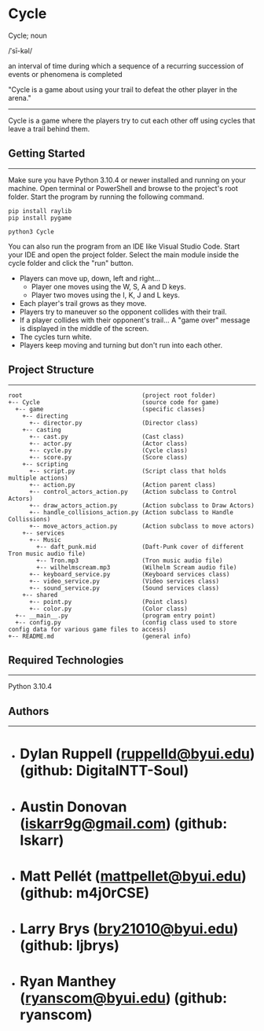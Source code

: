 # Cycle

Cycle; noun

/ˈsī-kəl/

an interval of time during which a sequence of a recurring succession of events or phenomena is completed

"Cycle is a game about using your trail to defeat the other player in the arena."

---

Cycle is a game where the players try to cut each other off using cycles that leave a trail behind them.

## Getting Started

---

Make sure you have Python 3.10.4 or newer installed and running on your machine. Open terminal or PowerShell and
browse to the project's root folder. Start the program by running the following command.

```
pip install raylib
pip install pygame
```

```
python3 Cycle
```

You can also run the program from an IDE like Visual Studio Code. Start your IDE and open the
project folder. Select the main module inside the cycle folder and click the "run" button.

- Players can move up, down, left and right...
  - Player one moves using the W, S, A and D keys.
  - Player two moves using the I, K, J and L keys.
- Each player's trail grows as they move.
- Players try to maneuver so the opponent collides with their trail.
- If a player collides with their opponent's trail...
  A "game over" message is displayed in the middle of the screen.
- The cycles turn white.
- Players keep moving and turning but don't run into each other.

## Project Structure

---

```
root                                  (project root folder)
+-- Cycle                             (source code for game)
  +-- game                            (specific classes)
    +-- directing
      +-- director.py                 (Director class)
    +-- casting
      +-- cast.py                     (Cast class)
      +-- actor.py                    (Actor class)
      +-- cycle.py                    (Cycle class)
      +-- score.py                    (Score class)
    +-- scripting
      +-- script.py                   (Script class that holds multiple actions)
      +-- action.py                   (Action parent class)
      +-- control_actors_action.py    (Action subclass to Control Actors)
      +-- draw_actors_action.py       (Action subclass to Draw Actors)
      +-- handle_collisions_action.py (Action subclass to Handle Collissions)
      +-- move_actors_action.py       (Action subclass to move actors)
    +-- services
      +-- Music
        +-- daft_punk.mid             (Daft-Punk cover of different Tron music audio file)
        +-- Tron.mp3                  (Tron music audio file)
        +-- wilhelmscream.mp3         (Wilhelm Scream audio file)
      +-- keyboard_service.py         (Keyboard services class)
      +-- video_service.py            (Video services class)
      +-- sound_service.py            (Sound services class)
    +-- shared
      +-- point.py                    (Point class)
      +-- color.py                    (Color class)
  +-- __main__.py                     (program entry point)
  +-- config.py                       (config class used to store config data for various game files to access)
+-- README.md                         (general info)
```

## Required Technologies

---

Python 3.10.4

## Authors

---

- # Dylan Ruppell (ruppelld@byui.edu) (github: DigitalNTT-Soul)
- # Austin Donovan (iskarr9g@gmail.com) (github: Iskarr)
- # Matt Pellét (mattpellet@byui.edu) (github: m4j0rCSE)
- # Larry Brys (bry21010@byui.edu) (github: ljbrys)
- # Ryan Manthey (ryanscom@byui.edu) (github: ryanscom)